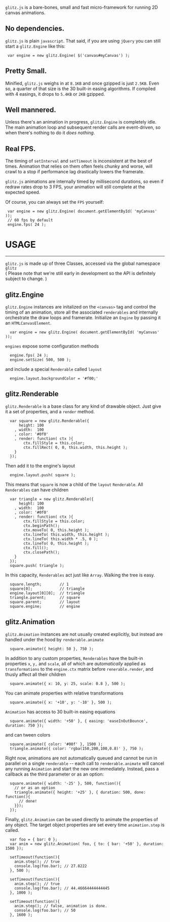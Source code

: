 `glitz.js` is a bare-bones, small and fast micro-framework for running 2D canvas animations.

No dependencies.
----------------

 `glitz.js` is plain `javascript`.  That said, if you are using `jQuery`
 you can still start a `glitz.Engine` like this:

     var engine = new glitz.Engine( $('canvas#myCanvas') );

Pretty Small.
----------------

 Minified, `glitz.js` weighs in at `8.1KB` and once gzipped is just `2.5KB`.  Even so, a quarter of 
 that size is the 30 built-in easing algorithms.  If compiled with 4 easings, it drops
 to `5.4KB` or `2KB` gzipped.

Well mannered.
----------------

 Unless there's an animation in progress, `glitz.Engine` is completely idle.  The main animation
 loop and subsequent render calls are event-driven, so when there's nothing to do it *does nothing*.

Real FPS.
---------

 The timing of `setInterval` and `setTimeout` is inconsistent
 at the best of times.  Animation that relies on them often feels
 chunky and worse, will crawl to a stop if performance lag drastically 
 lowers the framerate.  

 `glitz.js` animations are internally timed by millisecond durations,
 so even if redraw rates drop to 3 FPS, your animation will still 
 complete at the expected speed.

 Of course, you can always set the `FPS` yourself:

     var engine = new glitz.Engine( document.getElementById( 'myCanvas' )); 
     // 60 fps by default
     engine.fps( 24 );
 

USAGE
======================================================================================================
  --------------------------------------------------------------------------------------------------

  `glitz.js` is made up of three Classes, accessed via the global namespace `glitz`  
  ( Please note that we're still early in development so the API is definitely subject to change. )
    
glitz.Engine
---------

  `glitz.Engine` instances are initalized on the `<canvas>` tag and control the timing of an animation, store all the associated `renderables` and internally orchestrate the draw loops and framerate.  Initialize an `Engine` by passing it an `HTMLCanvasElement`.
    
      var engine = new glitz.Engine( document.getElementById( 'myCanvas' ));

  `engines` expose some configuration methods
  
      engine.fps( 24 );
      engine.setSize( 500, 500 );
      
  and include a special `Renderable` called `layout`
  
      engine.layout.backgroundColor = '#f00;'
  
glitz.Renderable
------------

  `glitz.Renderable` is a base class for any kind of drawable object.  Just give it a set of properties, and a `render` method.
  
      var square = new glitz.Renderable({
          height: 100
        , width:  100
        , color: '#0f0'
        , render: function( ctx ){
            ctx.fillStyle = this.color;
            ctx.fillRect( 0, 0, this.width, this.height );
        }
      });
    
  Then add it to the engine's layout

      engine.layout.push( square );
    
  This means that `square` is now a child of the `layout` `Renderable`. All `Renderables` can have children
  
      var triangle = new glitz.Renderable({
          height: 100
        , width:  100
        , color: '#0f0'
        , render: function( ctx ){
            ctx.fillStyle = this.color;
            ctx.beginPath();
            ctx.moveTo( 0, this.height );
            ctx.lineTo( this.width, this.height );
            ctx.lineTo( this.width * .5, 0 );
            ctx.lineTo( 0, this.height );
            ctx.fill();
            ctx.closePath();
        }
      });
      square.push( triangle );

  In this capacity, `Renderables` act just like `Array`. Walking the tree is easy.
  
      square.length;        // 1
      square[0];            // triangle
      engine.layout[0][0];  // triangle
      triangle.parent;      // square
      square.parent;        // layout
      square.engine;        // engine

glitz.Animation
-------------

  `glitz.Animation` instances are not usually created explicitly, but instead are handled under the hood by `renderable.animate`
  
      square.animate({ height: 50 }, 750 );

  In addition to any custom properties, `Renderables` have the built-in properties `x`, `y,` and `scale`, all of which are *automatically* applied as `transformations` to the `engine.ctx` matrix before `renerable.render`, and thusly affect all their children

      square.animate({ x: 10, y: 25, scale: 0.8 }, 500 );
      
  You can animate properties with relative transformations
  
      square.animate({ x: '+10', y: '-10' }, 500 );
      
  `Animation` has access to 30 built-in easing equations

      square.animate({ width: '+50' }, { easing: 'easeInOutBounce', duration: 750 });
  
  and can tween colors
  
      square.animate({ color: '#00f' }, 1500 );
      triangle.animate({ color: 'rgba(150,200,100,0.8)' }, 750 );

  Right now, animations are not automatically queued and cannot be run in parallel on a single `renderable` --
  each call to `renderable.animate` will cancel any running `Animation` and start the new one immediately.
  Instead, pass a callback as the third parameter or as an option:
  
      square.animate({ width: '-25' }, 500, function(){
        // or as an option
        triangle.animate({ height: '+25' }, { duration: 500, done: function(){ 
          // done!
        }});
      });
      
  Finally, `glitz.Animation` can be used directly to animate the properties of any object.  The target object properties are set every time `animation.step` is called.
  
      var foo = { bar: 0 };
      var anim = new glitz.Animation( foo, { to: { bar: '+50' }, duration: 1500 });
      
      setTimeout(function(){
        anim.step(); // true
        console.log(foo.bar); // 27.8222
      }, 500 );
      
      setTimeout(function(){
        anim.step(); // true
        console.log(foo.bar); // 44.46664444444445
      }, 1000 );
      
      setTimeout(function(){
        anim.step(); // false, animation is done.
        console.log(foo.bar); // 50
      }, 1600 );